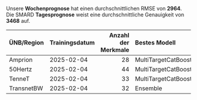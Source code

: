 
Unsere __Wochenprognose__ hat einen durchschnittlichen RMSE von __2964__.  
Die SMARD __Tagesprognose__ weist eine durchschnittliche Genauigkeit von __3468__ auf.
    
| ÜNB/Region   | Trainingsdatum   |   Anzahl der Merkmale | Bestes Modell       |   RMSE |   TSO RMSE |
|:-------------|:-----------------|----------------------:|:--------------------|-------:|-----------:|
| Amprion      | 2025-02-04       |                    28 | MultiTargetCatBoost |   1445 |       1673 |
| 50Hertz      | 2025-02-04       |                    44 | MultiTargetCatBoost |   1529 |       4374 |
| TenneT       | 2025-02-04       |                    33 | MultiTargetCatBoost |   1558 |       1398 |
| TransnetBW   | 2025-02-04       |                    32 | Ensemble            |    574 |       1222 |